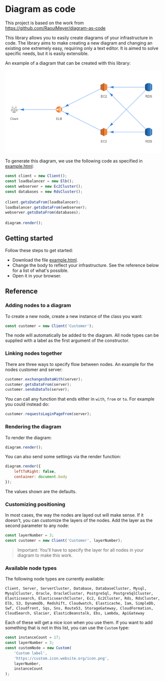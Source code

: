 # Diagram as code

This project is based on the work from https://github.com/RaoulMeyer/diagram-as-code

This library allows you to easily create diagrams of your infrastructure in code. The library aims to make creating a new diagram and changing an existing one extremely easy, requiring only a text editor. It is aimed to solve specific needs, but it is easily extensible.

An example of a diagram that can be created with this library:

![Example diagram](./example.png)

To generate this diagram, we use the following code as specified in [example.html](./example.html):

```js
const client = new Client();
const loadbalancer = new Elb();
const webserver = new Ec2Cluster();
const databases = new RdsCluster();

client.getsDataFrom(loadbalancer);
loadbalancer.getsDataFrom(webserver);
webserver.getsDataFrom(databases);

diagram.render();
```

## Getting started

Follow these steps to get started:

- Download the file [example.html](./example.html).
- Change the body to reflect your infrastructure. See the reference below for a list of what's possible.
- Open it in your browser.

## Reference

### Adding nodes to a diagram

To create a new node, create a new instance of the class you want:

```js
const customer = new Client('Customer');
```

The node will automatically be added to the diagram. All node types can be supplied with a label as the first argument of the constructor.

### Linking nodes together

There are three ways to specify flow between nodes. An example for the nodes customer and server:

```js
customer.exchangesDataWith(server);
customer.getsDataFrom(server);
customer.sendsDataTo(server);
```

You can call any function that ends either in `with`, `from` or `to`. For example you could instead do:

```js
customer.requestsLoginPageFrom(server);
```

### Rendering the diagram

To render the diagram:

```js
diagram.render();
```

You can also send some settings via the render function:

```js
diagram.render({
    leftToRight: false,
    container: document.body
});
```

The values shown are the defaults.

### Customizing positioning

In most cases, the way the nodes are layed out will make sense. If it doesn't, you can customize the layers of the nodes. Add the layer as the second parameter to any node:

```js
const layerNumber = 3;
const customer = new Client('Customer', layerNumber);
```

> Important: You'll have to specify the layer for all nodes in your diagram to make this work.

### Available node types

The following node types are currently available:

```text
Client, Server, ServerCluster, Database, DatabaseCluster, Mysql, MysqlCluster, Oracle, OracleCluster, PostgreSql, PostgreSqlCluster, Elasticsearch, ElasticsearchCluster, Ec2, Ec2Cluster, Rds, RdsCluster, Elb, S3, DynamoDb, Redshift, Cloudwatch, Elasticache, Iam, SimpleDb, Swf, Cloudfront, Sqs, Sns, Route53, StorageGateway, CloudFormation, CloudSearch, Glacier, ElasticBeanstalk, Ebs, Lambda, ApiGateway
```

Each of these will get a nice icon when you use them. If you want to add something that is not in this list, you can use the `Custom` type:

```js
const instanceCount = 17;
const layerNumber = 3;
const customNode = new Custom(
    'Custom label',
    'https://custom.icon.website.org/icon.png',
    layerNumber,
    instanceCount
);
```
